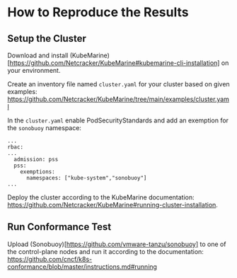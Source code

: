 # How to Reproduce the Results

## Setup the Cluster

Download and install (KubeMarine)[https://github.com/Netcracker/KubeMarine#kubemarine-cli-installation] on your environment.

Create an inventory file named `cluster.yaml` for your cluster based on given examples: https://github.com/Netcracker/KubeMarine/tree/main/examples/cluster.yaml

In the `cluster.yaml` enable PodSecurityStandards and add an exemption for the `sonobuoy` namespace:
```
...
rbac:
...
  admission: pss
  pss:
    exemptions:
      namespaces: ["kube-system","sonobuoy"]
...

```

Deploy the cluster according to the KubeMarine documentation: https://github.com/Netcracker/KubeMarine#running-cluster-installation.

## Run Conformance Test

Upload (Sonobuoy)[https://github.com/vmware-tanzu/sonobuoy] to one of the control-plane nodes and run it according to the documentation: https://github.com/cncf/k8s-conformance/blob/master/instructions.md#running



